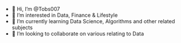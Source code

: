 - 👋 Hi, I’m @Tobs007
- 👀 I’m interested in Data, Finance & Lifestyle
- 🌱 I’m currently learning Data Science, Algorithms and other related subjects
- 💞️ I’m looking to collaborate on various relating to Data

<!---
Tobs007/Tobs007 is a ✨ special ✨ repository because its `README.md` (this file) appears on your GitHub profile.
You can click the Preview link to take a look at your changes.
--->

